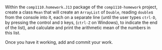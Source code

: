Within the `comp1110.homework.J13` package of the `comp1110-homework` project,
create a class `Mean` that will create an `ArrayList` of `Double`, reading
`double`s from the console into it, each on a separate line (until the user
types `ctrl-D`, by pressing the control and `D` keys, (`ctrl-Z` on Windows),
to indicate the end of the list), and calculate and print the arithmetic mean
of the numbers in this list.

Once you have it working, add and commit your work.

